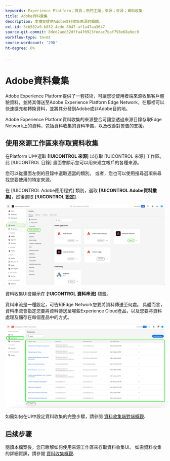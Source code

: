 ```yaml
---
keywords: Experience Platform；首頁；熱門主題；來源；來源；資料收集
title: Adobe資料彙集
description: 本檔案提供Adobe資料收集來源的概觀。
exl-id: 3cb582a9-b852-4ede-8047-af1a47aa3647
source-git-commit: 8ded2aed32dffa4f0923fedac7baf798e68a9ec9
workflow-type: tm+mt
source-wordcount: '298'
ht-degree: 0%

---
```


# Adobe資料彙集

Adobe Experience Platform提供了一套技術，可讓您從使用者端來源收集客戶體驗資料，並將其傳送至Adobe Experience Platform Edge Network，在那裡可以快速擴充和轉換資料，並將其分發到Adobe或非Adobe目的地。

Adobe Experience Platform資料收集的來源整合可讓您透過來源目錄存取Edge Network上的資料，包括資料收集的資料準備，以及改善對警告的支援。

## 使用來源工作區來存取資料收集

在Platform UI中選取 **[!UICONTROL 來源]** 以存取 [!UICONTROL 來源] 工作區。 此 [!UICONTROL 目錄] 畫面會顯示您可以用來建立帳戶的各種來源。

您可以從畫面左側的目錄中選取適當的類別。 或者，您也可以使用搜尋選項來尋找您要使用的特定來源。

在 [!UICONTROL Adobe應用程式] 類別，選取 **[!UICONTROL Adobe資料彙集]**，然後選取 **[!UICONTROL 設定]**.

![資料彙集](./images/data-collection/catalog.png)

資料收集UI會顯示在 **[!UICONTROL 資料串流]** 標籤。

資料串流是一種設定，可告知Edge Network您要將資料傳送至何處。 具體而言，資料串流會指定您要將資料傳送至哪些Experience Cloud產品，以及您要將資料處理及儲存在每個產品中的方式。

![資料串流](./images/data-collection/datastreams.png)

如需如何在UI中設定資料收集的完整步驟，請參閱 [資料收集端對端概觀](../../../collection/e2e.md).

## 后续步骤

閱讀本檔案後，您已瞭解如何使用來源工作區來存取資料收集UI。 如需資料收集的詳細資訊，請參閱 [資料收集概觀](../../../collection/e2e.md).
